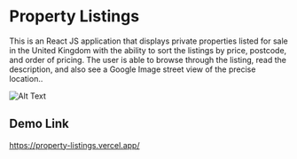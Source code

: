 # Property Listings

This is an React JS application that displays private properties listed for sale in the United Kingdom with the ability to sort the listings by price, postcode, and order of pricing. The user is able to browse through the listing, read the description, and also see a Google Image street view of the precise location..

![Alt Text](https://abdimohamud.codes/images/property-listings.gif)

## Demo Link
 https://property-listings.vercel.app/
 

